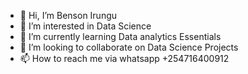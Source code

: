 - 👋 Hi, I’m Benson Irungu
- 👀 I’m interested in Data Science
- 🌱 I’m currently learning Data analytics Essentials
- 💞️ I’m looking to collaborate on Data Science Projects
- 📫 How to reach me via whatsapp +254716400912

<!---
B-Muthoni/B-Muthoni is a ✨ special ✨ repository because its `README.md` (this file) appears on your GitHub profile.
You can click the Preview link to take a look at your changes.
--->
